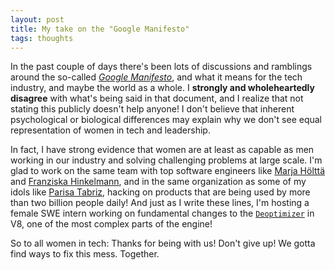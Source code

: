 ```yaml
---
layout: post
title: My take on the "Google Manifesto"
tags: thoughts
---
```


In the past couple of days there's been lots of discussions and ramblings around the so-called
[_Google Manifesto_](http://gizmodo.com/exclusive-heres-the-full-10-page-anti-diversity-screed-1797564320),
and what it means for the tech industry, and maybe the world as a whole. I **strongly and wholeheartedly
disagree** with what's being said in that document, and I realize that not stating this publicly doesn't
help anyone! I don't believe that inherent psychological or biological differences may explain why we don't
see equal representation of women in tech and leadership.

In fact, I have strong evidence that women are at least as capable as men working in our industry and
solving challenging problems at large scale. I'm glad to work on the same team with top software engineers
like [Marja Hölttä](https://twitter.com/marjakh) and [Franziska Hinkelmann](https://twitter.com/fhinkel),
and in the same organization as some of my idols like [Parisa Tabriz](https://twitter.com/laparisa),
hacking on products that are being used by more than two billion people daily! And just as I write these lines,
I'm hosting a female SWE intern working on fundamental changes to the
[`Deoptimizer`](https://github.com/v8/v8/blob/master/src/deoptimizer.h) in V8, one of the most complex
parts of the engine!

So to all women in tech: Thanks for being with us! Don't give up! We gotta find ways to fix this mess. Together.
